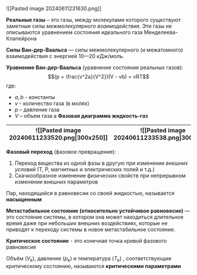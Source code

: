 ![[Pasted image 20240611231630.png]]

**Реальные газы** – это газы, между молекулами которого существуют заметные силы *межмолекулярного взаимодействия*. Эти газы не описываются уравнением состояния идеального газа Менделеева-Клапейрона

**Силы Ван-дер-Ваальса** — силы межмолекулярного (и межатомного) взаимодействия с энергией 10—20 кДж/моль.

**Уравнение Ван-дер-Ваальса** (уравнение состояния реальных газов):$$(p + \frac{v^2a}{V^2})(V - vb) = vRT$$где: 
- $a, b$ - константы
- $v$ - количество газа (в молях)
- $p$ – давление газа
- $V$ – объем газа
а
**Фазовая диаграмма жидкость-газ**

| ![[Pasted image 20240611233520.png\|300x250]] | ![[Pasted image 20240611233538.png\|300x250]] |
| --------------------------------------------- | --------------------------------------------- |
**Фазовый переход** (фазовое превращение):

1. Переход вещества из одной фазы в другую при изменении *внешних условий* (Т, Р, магнитных и электрических полей и т.д.)
2. Cкачкообразное изменение физических свойств при непрерывном изменении внешних параметров

Пар, находящийся в равновесии со своей жидкостью, называется **насыщенным**

**Метастабильное состояние (относительно устойчивое равновесие)** — это состояние системы, в котором она может находиться длительное время даже при небольших внешних воздействиях, которые не приводят к переходу системы в новое метастабильное состояние.

**Критическое состояние** - это конечная точка кривой фазового равновесия 

Объём ($V_k$), давление ($p_k$) и температура ($T_k$) , соответствующие критическому состоянию, называются **критическими параметрами**